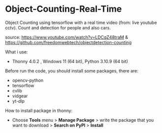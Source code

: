 # Object-Counting-Real-Time
Object Counting using tensorflow with a real time video (from: live youtube cctv). Count and detection for people and also cars.

source: https://www.youtube.com/watch?v=LDCqZ48traM & https://github.com/freedomwebtech/objectdetection-counting

What i use:
- Thonny 4.0.2 , Windows 11 (64 bit), Python 3.10.9 (64 bit)

Before run the code, you should install some packages, there are:
- opencv-python
- tensorflow
- cvlib
- vidgear
- yt-dlp

How to install package in thonny:
- Choose **Tools** menu > **Manage Package** > write the package that you want to download > **Search on PyPl** > **Install**
